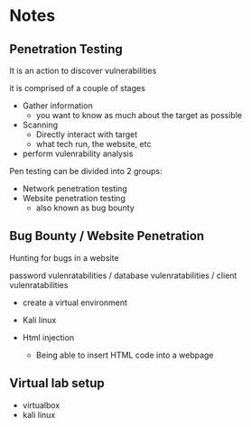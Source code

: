 # Notes 
## Penetration Testing

It is an action to discover vulnerabilities

it is comprised of a couple of stages

- Gather information
  - you want to know as much about the target as possible
- Scanning
  - Directly interact with target
  - what tech run, the website, etc
- perform vulenrability analysis

Pen testing can be divided into 2 groups:

- Network penetration testing
- Website penetration testing
  - also known as bug bounty



## Bug Bounty / Website Penetration


Hunting for bugs in a website

password vulenratabilities / database vulenratabilities / client vulenratabilities

- create a virtual environment
- Kali linux

- Html injection
  - Being able to insert HTML code into a webpage


## Virtual lab setup

- virtualbox
- kali linux



